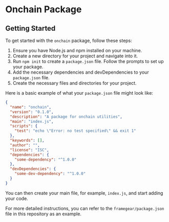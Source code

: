 # Onchain Package

## Getting Started

To get started with the `onchain` package, follow these steps:

1. Ensure you have Node.js and npm installed on your machine.
2. Create a new directory for your project and navigate into it.
3. Run `npm init` to create a `package.json` file. Follow the prompts to set up your package.
4. Add the necessary dependencies and devDependencies to your `package.json` file.
5. Create the necessary files and directories for your project.

Here is a basic example of what your `package.json` file might look like:

```json
{
  "name": "onchain",
  "version": "0.1.0",
  "description": "A package for onchain utilities",
  "main": "index.js",
  "scripts": {
    "test": "echo \"Error: no test specified\" && exit 1"
  },
  "keywords": [],
  "author": "",
  "license": "ISC",
  "dependencies": {
    "some-dependency": "^1.0.0"
  },
  "devDependencies": {
    "some-dev-dependency": "^1.0.0"
  }
}
```

You can then create your main file, for example, `index.js`, and start adding your code.

For more detailed instructions, you can refer to the `framegear/package.json` file in this repository as an example.
